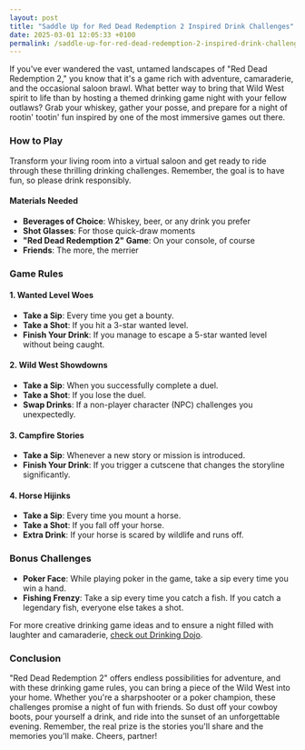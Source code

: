 ```yaml
---
layout: post
title: "Saddle Up for Red Dead Redemption 2 Inspired Drink Challenges"
date: 2025-03-01 12:05:33 +0100
permalink: /saddle-up-for-red-dead-redemption-2-inspired-drink-challenges/
---
```



If you've ever wandered the vast, untamed landscapes of "Red Dead Redemption 2," you know that it's a game rich with adventure, camaraderie, and the occasional saloon brawl. What better way to bring that Wild West spirit to life than by hosting a themed drinking game night with your fellow outlaws? Grab your whiskey, gather your posse, and prepare for a night of rootin' tootin' fun inspired by one of the most immersive games out there. 

### How to Play

Transform your living room into a virtual saloon and get ready to ride through these thrilling drinking challenges. Remember, the goal is to have fun, so please drink responsibly.

#### Materials Needed

- **Beverages of Choice**: Whiskey, beer, or any drink you prefer
- **Shot Glasses**: For those quick-draw moments
- **"Red Dead Redemption 2" Game**: On your console, of course
- **Friends**: The more, the merrier

### Game Rules

#### 1. **Wanted Level Woes**

- **Take a Sip**: Every time you get a bounty.
- **Take a Shot**: If you hit a 3-star wanted level.
- **Finish Your Drink**: If you manage to escape a 5-star wanted level without being caught.

#### 2. **Wild West Showdowns**

- **Take a Sip**: When you successfully complete a duel.
- **Take a Shot**: If you lose the duel.
- **Swap Drinks**: If a non-player character (NPC) challenges you unexpectedly.

#### 3. **Campfire Stories**

- **Take a Sip**: Whenever a new story or mission is introduced.
- **Finish Your Drink**: If you trigger a cutscene that changes the storyline significantly.

#### 4. **Horse Hijinks**

- **Take a Sip**: Every time you mount a horse.
- **Take a Shot**: If you fall off your horse.
- **Extra Drink**: If your horse is scared by wildlife and runs off.

### Bonus Challenges

- **Poker Face**: While playing poker in the game, take a sip every time you win a hand.
- **Fishing Frenzy**: Take a sip every time you catch a fish. If you catch a legendary fish, everyone else takes a shot.

For more creative drinking game ideas and to ensure a night filled with laughter and camaraderie, [check out Drinking Dojo](https://drinkingdojo.com).

### Conclusion

"Red Dead Redemption 2" offers endless possibilities for adventure, and with these drinking game rules, you can bring a piece of the Wild West into your home. Whether you're a sharpshooter or a poker champion, these challenges promise a night of fun with friends. So dust off your cowboy boots, pour yourself a drink, and ride into the sunset of an unforgettable evening. Remember, the real prize is the stories you'll share and the memories you'll make. Cheers, partner!